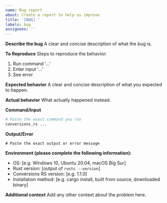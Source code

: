 ```yaml
---
name: Bug report
about: Create a report to help us improve
title: '[BUG] '
labels: bug
assignees: ''
---
```


**Describe the bug**
A clear and concise description of what the bug is.

**To Reproduce**
Steps to reproduce the behavior:
1. Run command '...'
2. Enter input '...'
3. See error

**Expected behavior**
A clear and concise description of what you expected to happen.

**Actual behavior**
What actually happened instead.

**Command/Input**
```bash
# Paste the exact command you ran
conversions_rs ...
```

**Output/Error**
```
# Paste the exact output or error message
```

**Environment (please complete the following information):**
- OS: [e.g. Windows 10, Ubuntu 20.04, macOS Big Sur]
- Rust version: [output of `rustc --version`]
- Conversions RS version: [e.g. 1.1.0]
- Installation method: [e.g. cargo install, built from source, downloaded binary]

**Additional context**
Add any other context about the problem here.